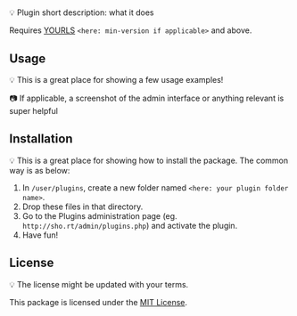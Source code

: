 # <Plugin Name>

:bulb: Plugin short description: what it does

Requires [YOURLS](https://yourls.org) `<here: min-version if applicable>` and above.

## Usage

:bulb: This is a great place for showing a few usage examples!

:camera: If applicable, a screenshot of the admin interface or anything relevant is super helpful

## Installation

:bulb: This is a great place for showing how to install the package. The common way is as below:

1. In `/user/plugins`, create a new folder named `<here: your plugin folder name>`.
2. Drop these files in that directory.
3. Go to the Plugins administration page (eg. `http://sho.rt/admin/plugins.php`) and activate the plugin.
4. Have fun!

## License

:bulb: The license might be updated with your terms.

This package is licensed under the [MIT License](LICENSE).

